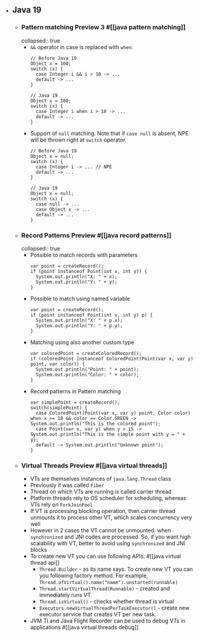 - ## Java 19
	- ### Pattern matching Preview 3 #[[java pattern matching]]
	  collapsed:: true
		- `&&` operator in case  is replaced with `when`:
		  ```
		  // Before Java 19
		  Object x = 100;
		  switch (x) {
		    case Integer i && i > 10 -> ...
		    default -> ...
		  }
		  
		  // Java 19
		  Object x = 100;
		  switch (x) {
		    case Integer i when i > 10 -> ...
		    default -> ...
		  }
		  ```
		- Support of `null` matching. Note that if `case null` is absent, NPE will be thrown right at `switch` operator.
		  ```
		  // Before Java 19
		  Object x = null;
		  switch (x) {
		    case Integer i -> ... // NPE
		    default -> ...
		  }
		  
		  // Java 19
		  Object x = null;
		  switch (x) {
		    case null -> ...
		    case Object x -> ...
		    default -> ...
		  }
		  ```
	- ### Record Patterns Preview #[[java record patterns]]
	  collapsed:: true
		- Possible to match records with parameters
		  ```
		  var point = createRecord();
		  if (point instanceof Point(int x, int y)) {
		    System.out.println("X: " + x);
		    System.out.println("Y: " + y);
		  }
		  ```
		- Possible to match using named variable
		  ```
		  var point = createRecord();
		  if (point instanceof Point(int x, int y) p) {
		    System.out.println("X: " + p.x);
		    System.out.println("Y: " + p.y);
		  }
		  ```
		- Matching using also another custom type
		  ```
		  var coloredPoint = createColoredRecord();
		  if (coloredPoint instanceof ColoredPoint(Point(var x, var y) point, var color)) {
		    System.out.println("Point: " + point);
		    System.out.println("Color: " + color);
		  }
		  ```
		- Record patterns in Pattern matching
		  ```
		  var simplePoint = createRecord();
		  switch(simplePoint) {
		    case ColoredPoint(Point(var x, var y) point, Color color) when x >= 10 && color == Color.GREEN -> System.out.println("This is the colored point");
		    case Point(var x, var y) when y > 15 -> System.out.println("This is the simple point with y = " + y);
		    default -> System.out.println("Unknown point");
		  }
		  ```
	- ### Virtual Threads Preview #[[java virtual threads]]
		- VTs are themselves instances of `java.lang.Thread` class
		- Previously it was called `Fiber`
		- Thread on which VTs are running is called carrier thread
		- Platform threads rely to OS scheduler for scheduling, whereas VTs rely on `ForkJoinPool`
		- If VT is processing blocking operation, then carrier thread unmounts it to process other VT, which scales concurrency very well
		- However in 2 cases the VT cannot be unmounted: when `synchronized` and JNI codes are processed. So, if you want high scalability with VT, better to avoid using `synchronized` and JNI blocks
		- To create new VT you can use following APIs: #[[java virtual thread api]]
			- `Thread.Builder` - as its name says.  To create new VT you can you following factory method. For example, `Thread.ofVirtual().name("name").unstarted(runnable)`
			- `Thread.startVirtualThread(Runnable)` - created and immediately runs VT
			- `Thread.isVirtual()` - checks whether thread is virtual
			- `Executors.newVirtualThreadPerTaskExecutor()` - create new executor service that creates VT per new task.
		- JVM TI and Java Flight Recorder can be used to debug VTs in applications #[[java virtual threads debug]]